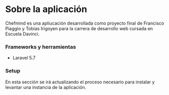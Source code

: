 # Sobre la aplicación #

Chefmind es una apliucación desarrollada como proyecto final de Francisco Piaggio y Tobias Irigoyen para la carrera de desarrollo web cursada en Escuela Davinci.

### Frameworks y herramientas ###

* Laravel 5.7

### Setup ###

En esta sección se irá actualizando el proceso necesario para instalar y levantar una instancia de la aplicación.
